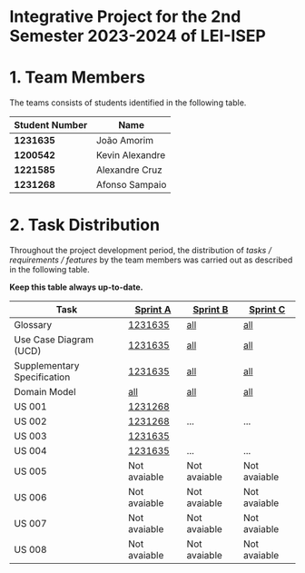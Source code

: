 # Integrative Project for the 2nd Semester 2023-2024 of LEI-ISEP

# 1. Team Members

The teams consists of students identified in the following table.

| Student Number | Name            |
|----------------|-----------------|
| **1231635**    | João Amorim     |
| **1200542**    | Kevin Alexandre |
| **1221585**    | Alexandre Cruz  |
| **1231268**    | Afonso Sampaio  |

# 2. Task Distribution ###

Throughout the project development period, the distribution of _tasks / requirements / features_ by the team members
was carried out as described in the following table.

**Keep this table always up-to-date.**

| Task                        | [Sprint A](sprintA/Readme.md)                                                                  | [Sprint B](sprintB/Readme.md)                                                              | [Sprint C](sprintC/Readme.md)                                                              |
|-----------------------------|------------------------------------------------------------------------------------------------|--------------------------------------------------------------------------------------------|--------------------------------------------------------------------------------------------|
| Glossary                    | [1231635](sprintA/global-artifacts/01.requirements-engineering/glossary.md)                    | [all](sprintB/global-artifacts/01.engineering-requirements/glossary.md)                    | [all](sprintC/global-artifacts/01.engineering-requirements/glossary.md)                    |
| Use Case Diagram (UCD)      | [1231635](sprintA/global-artifacts/01.requirements-engineering/use-case-diagram.md)            | [all](sprintB/global-artifacts/01.engineering-requirements/use-case-diagram.md)            | [all](sprintC/global-artifacts/01.engineering-requirements/use-case-diagram.md)            |
| Supplementary Specification | [1231635](sprintA/global-artifacts/01.requirements-engineering/supplementary-specification.md) | [all](sprintB/global-artifacts/01.engineering-requirements/supplementary-specification.md) | [all](sprintC/global-artifacts/01.engineering-requirements/supplementary-specification.md) |
| Domain Model                | [all](sprintA/global-artifacts/02.analysis/analysis.md)                                        | [all](sprintB/global-artifacts/02.analysis/analysis.md)                                    | [all](sprintC/global-artifacts/02.analysis/analysis.md)                                    |
| US 001                      | [1231268](sprintA/us001/Readme.md)                                                             |                                                                                            |                                                                                            |
| US 002                      | [1231268](...)                                                                                 | ...                                                                                        | ...                                                                                        |
| US 003                      | [1231635](sprintA/us006/Readme.md)                                                             |                                                                                            |                                                                                            |
| US 004                      | [1231635](...)                                                                                 | ...                                                                                        | ...                                                                                        |
| US 005                      | Not avaiable                                                                                   | Not avaiable                                                                                           | Not avaiable                                                                                           |
| US 006                      | Not avaiable                                                                                   | Not avaiable                                                                                           | Not avaiable                                                                                           |
| US 007                      | Not avaiable                                                                                   | Not avaiable                                                                                           | Not avaiable                                                                                           |
| US 008                      | Not avaiable                                                                                   | Not avaiable                                                                                           | Not avaiable                                                                                           |